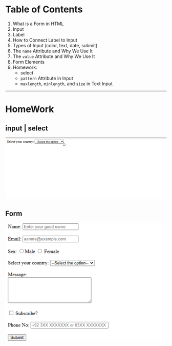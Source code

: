 # Table of Contents

1. What is a Form in HTML
2. Input
3. Label
4. How to Connect Label to Input
5. Types of Input (color, text, date, submit)
6. The `name` Attribute and Why We Use It
7. The `value` Attribute and Why We Use It
8. Form Elements
9. Homework:
    - select 
   - `pattern` Attribute in Input
   - `maxlength`, `minlength`, and `size` in Text Input

---

# HomeWork

## input | select

![](./select.gif)

## Form
![](./form.PNG)


